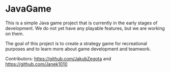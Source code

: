 # JavaGame

This is a simple Java game project that is currently in the early stages of development. We do not yet have any playable features, but we are working on them. 

The goal of this project is to create a strategy game for recreational purposes and to learn more about game development and teamwork.

Contributors:
https://github.com/JakubZegota and 
https://github.com/Janek1010
